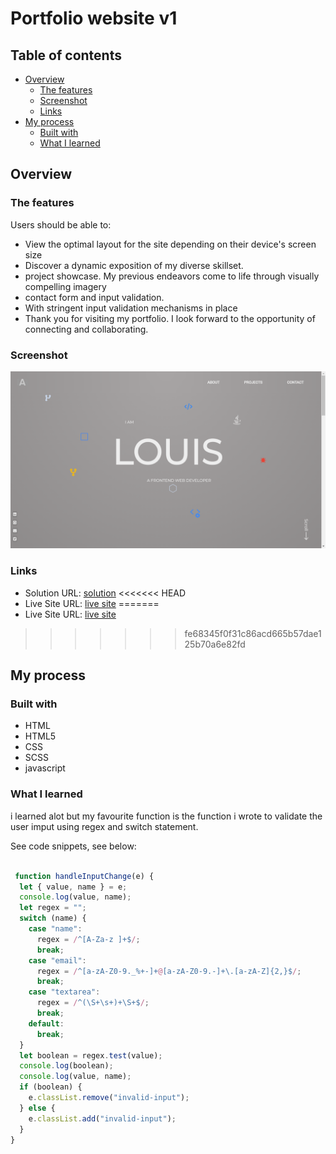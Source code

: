 # Portfolio website v1

## Table of contents

- [Overview](#overview)
  - [The features](#the-features)
  - [Screenshot](#screenshot)
  - [Links](#links)
- [My process](#my-process)
  - [Built with](#built-with)
  - [What I learned](#what-i-learned)

## Overview

### The features

Users should be able to:

- View the optimal layout for the site depending on their device's screen size
- Discover a dynamic exposition of my diverse skillset.
- project showcase. My previous endeavors come to life through visually compelling imagery
- contact form and input validation.
-  With stringent input validation mechanisms in place
- Thank you for visiting my portfolio. I look forward to the opportunity of connecting and collaborating.

### Screenshot

![](./Screenshot.png)

### Links

- Solution URL: [solution](https://github.com/louis-bamidele/project6-PortfolioVersion1)
<<<<<<< HEAD
- Live Site URL: [live site](https://silver-lebkuchen-79cc2f.netlify.app/)
=======
- Live Site URL: [live site](https://louis-bamidele.github.io/project6-PortfolioVersion1/)
>>>>>>> fe68345f0f31c86acd665b57dae125b70a6e82fd

## My process

### Built with

- HTML
- HTML5
- CSS
- SCSS
- javascript

### What I learned

i learned alot but my favourite function is the function i wrote to validate the user imput using regex and switch statement.

See code snippets, see below:

```javascript
 
 function handleInputChange(e) {
  let { value, name } = e;
  console.log(value, name);
  let regex = "";
  switch (name) {
    case "name":
      regex = /^[A-Za-z ]+$/;
      break;
    case "email":
      regex = /^[a-zA-Z0-9._%+-]+@[a-zA-Z0-9.-]+\.[a-zA-Z]{2,}$/;
      break;
    case "textarea":
      regex = /^(\S+\s+)+\S+$/;
      break;
    default:
      break;
  }
  let boolean = regex.test(value);
  console.log(boolean);
  console.log(value, name);
  if (boolean) {
    e.classList.remove("invalid-input");
  } else {
    e.classList.add("invalid-input");
  }
}
```
